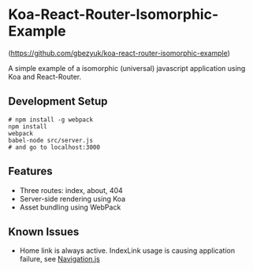 # Koa-React-Router-Isomorphic-Example
(https://github.com/gbezyuk/koa-react-router-isomorphic-example)

A simple example of a isomorphic (universal) javascript application using Koa and React-Router.

## Development Setup
```
# npm install -g webpack
npm install
webpack
babel-node src/server.js
# and go to localhost:3000
```

## Features
* Three routes: index, about, 404
* Server-side rendering using Koa
* Asset bundling using WebPack

## Known Issues
* Home link is always active. IndexLink usage is causing application failure, see [Navigation.js](src/components/elements/Navigation.js)
